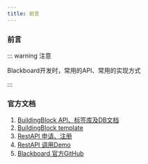 ```yaml
---
title: 前言
---
```

### 前言
::: warning 注意

Blackboard开发时，常用的API、常用的实现方式

:::

### 官方文档
1. [BuildingBlock API、标签库及DB文档](https://docs.blackboard.com/learn/B2s/Building%20Block%20API%20Documentation.html)
2. [BuildingBlock template](https://bbprepo.blackboard.com/content/repositories/public/blackboard/bbdn/starting-block/)
3. [RestAPI 申请、注册](https://developer.blackboard.com/portal/displayApi/Learn)
4. [RestAPI 调用Demo](https://github.com/search?q=org%3Ablackboard+BBDN-REST&unscoped_q=BBDN-REST)
5. [Blackboard 官方GitHub](https://github.com/blackboard)
